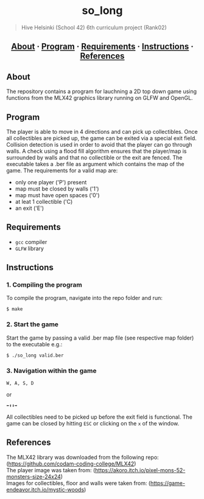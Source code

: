 <h1 align="center">so_long</h1>

> Hive Helsinki (School 42) 6th curriculum project (Rank02)

<h2 align="center">
	<a href="#about">About</a>
	<span> · </span>
	<a href="#program">Program</a>
	<span> · </span>
	<a href="#requirements">Requirements</a>
	<span> · </span>
	<a href="#instructions">Instructions</a>
	<span> · </span>
	<a href="#references">References</a>
</h2>

## About
The repository contains a program for lauchning a 2D top down game using functions from the MLX42 graphics library running on GLFW and OpenGL.

## Program
The player is able to move in 4 directions and can pick up collectibles. Once all collectibles are picked up, the game
can be exited via a special exit field. Collision detection is used in order to avoid that the player can go through walls.
A check using a flood fill algorithm ensures that the player/map is surrounded by walls and that no collectible or the exit are fenced.
The executable takes a .ber file as argument which contains the map of the game. The requirements for a valid map are:
- only one player ('P') present
- map must be closed by walls ('1')
- map must have open spaces ('0')
- at leat 1 collectible ('C)
- an exit ('E')

## Requirements
- `gcc` compiler
- `GLFW` library

## Instructions

### 1. Compiling the program

To compile the program, navigate into the repo folder and run:

```
$ make 
```

### 2. Start the game

Start the game by passing a valid .ber map file (see respective map folder) to the executable e.g.:
```
$ ./so_long valid.ber
```

### 3. Navigation within the game

```
W, A, S, D
```
or
```
⬅︎⬆︎⬇︎➡︎
```
All collectibles need to be picked up before the exit field is functional.
The game can be closed by hitting `ESC` or clicking on the `x` of the window.

## References
The MLX42 library was downloaded from the following repo: (https://github.com/codam-coding-college/MLX42)  
The player image was taken from: (https://akoro.itch.io/pixel-mons-52-monsters-size-24x24)  
Images for collectibles, floor and walls were taken from: (https://game-endeavor.itch.io/mystic-woods)
